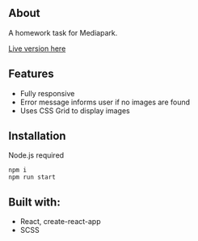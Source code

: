 ## About
A homework task for Mediapark.

[Live version here](https://image-retrieve.netlify.com/)

## Features
- Fully responsive
- Error message informs user if no images are found
- Uses CSS Grid to display images

## Installation
Node.js required
```
npm i 
npm run start
```


## Built with:
- React, create-react-app
- SCSS
